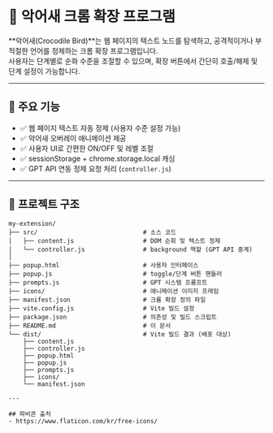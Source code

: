 # 🐊 악어새 크롬 확장 프로그램

**악어새(Crocodile Bird)**는 웹 페이지의 텍스트 노드를 탐색하고, 공격적이거나 부적절한 언어를 정제하는 크롬 확장 프로그램입니다.  
사용자는 단계별로 순화 수준을 조절할 수 있으며, 확장 버튼에서 간단히 호출/해제 및 단계 설정이 가능합니다.

---

## 🔧 주요 기능

- ✅ 웹 페이지 텍스트 자동 정제 (사용자 수준 설정 가능)
- ✅ 악어새 오버레이 애니메이션 제공
- ✅ 사용자 UI로 간편한 ON/OFF 및 레벨 조절
- ✅ sessionStorage + chrome.storage.local 캐싱
- ✅ GPT API 연동 정제 요청 처리 (`controller.js`)

---

## 📁 프로젝트 구조

```text
my-extension/
├── src/                             # 소스 코드
│   ├── content.js                   # DOM 순회 및 텍스트 정제
│   └── controller.js                # background 역할 (GPT API 중계)
│
├── popup.html                       # 사용자 인터페이스
├── popup.js                         # toggle/단계 버튼 핸들러
├── prompts.js                       # GPT 시스템 프롬프트
├── icons/                           # 애니메이션 이미지 프레임
├── manifest.json                    # 크롬 확장 정의 파일
├── vite.config.js                   # Vite 빌드 설정
├── package.json                     # 의존성 및 빌드 스크립트
├── README.md                        # 이 문서
└── dist/                            # Vite 빌드 결과 (배포 대상)
    ├── content.js
    ├── controller.js
    ├── popup.html
    ├── popup.js
    ├── prompts.js
    ├── icons/
    └── manifest.json

---

## 파비콘 출처
- https://www.flaticon.com/kr/free-icons/